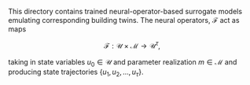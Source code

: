 This directory contains trained neural-operator-based surrogate models emulating corresponding building twins. The neural operators, $\mathcal{F}$ act as maps
```math
  \mathcal{F}:\mathcal{U}\times\mathcal{M}\to\mathcal{U}^\tau,
```
taking in state variables $u_0\in\mathcal{U}$ and parameter realization $m\in\mathcal{M}$ and producing state trajectories $`\{u_1,u_2,\dots,u_\tau\}`$.
